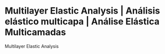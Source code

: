 # Multilayer Elastic Analysis | Análisis elástico multicapa | Análise Elástica Multicamadas
Multilayer Elastic Analysis
